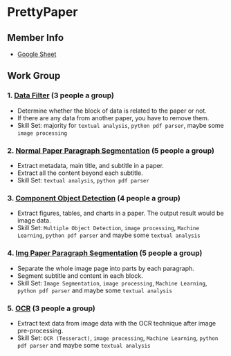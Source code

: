# PrettyPaper

## Member Info
- [Google Sheet](https://docs.google.com/spreadsheets/d/19VtTXhTf_y5gOp8DkMVh7sPnVNAV7gAndxmD_jNmwR4/edit?usp=sharing)

## Work Group

### 1. [Data Filter](https://github.com/x65github/IF.Lab-Workshop_Data-Filter) (3 people a group)
- Determine whether the block of data is related to the paper or not.
- If there are any data from another paper, you have to remove them.
- Skill Set: majority for ```textual analysis```, ```python pdf parser```, maybe some ```image processing```

### 2. [Normal Paper Paragraph Segmentation](https://github.com/iris8191/prettypaper_g2) (5 people a group)
- Extract metadata, main title, and subtitle in a paper.
- Extract all the content beyond each subtitle.
- Skill Set: ```textual analysis```, ```python pdf parser```

### 3. [Component Object Detection](https://github.com/Leo90616/Side-Project-3) (4 people a group)
- Extract figures, tables, and charts in a paper. The output result would be image data.
- Skill Set: ```Multiple Object Detection```, ```image processing```, ```Machine Learning```, ```python pdf parser``` and maybe some ```textual analysis```

### 4. [Img Paper Paragraph Segmentation](https://github.com/Terrywu0208/Img-Paper-Paragraph-Segmentation) (5 people a group)
- Separate the whole image page into parts by each paragraph.
- Segment subtitle and content in each block.
- Skill Set: ```Image Segmentation```, ```image processing```, ```Machine Learning```, ```python pdf parser``` and maybe some ```textual analysis```

### 5. [OCR](https://github.com/hswang108/Paper_readingtools) (3 people a group)
- Extract text data from image data with the OCR technique after image pre-processing.
- Skill Set: ```OCR (Tesseract)```, ```image processing```, ```Machine Learning```, ```python pdf parser``` and maybe some ```textual analysis```
